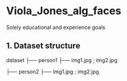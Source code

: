 # Viola_Jones_alg_faces
Solely educational and experience goals





## 1. Dataset structure
dataset
├── person1 ├── img1.jpg ; img2.jpg

├── person2 ├── img1.jpg ; img2.jpg
